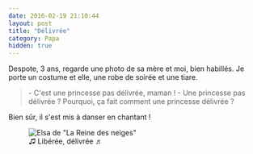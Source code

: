 ```yaml
---
date: 2016-02-19 21:10:44
layout: post
title: "Délivrée"
category: Papa
hidden: true
---
```


Despote, 3 ans, regarde une photo de sa mère et moi, bien habillés. Je porte un costume et elle, une robe de soirée et une tiare.

> \- C'est une princesse pas délivrée, maman !
> \- Une princesse pas délivrée ? Pourquoi, ça fait comment une princesse délivrée ?

Bien sûr, il s'est mis à danser en chantant !

<figure>
  <img src="/assets/images/papa/2016-02-19/1.gif" alt="Elsa de &quot;La Reine des neiges&quot;" />
  <figcaption>♫ Libérée, délivrée ♬</figcaption>
</figure>
